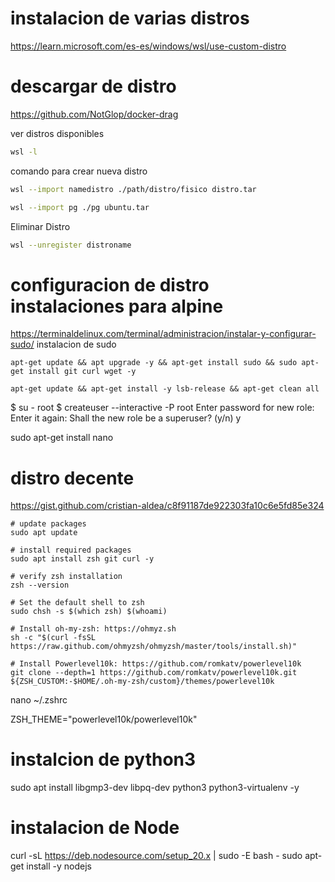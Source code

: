 # instalacion de varias distros

https://learn.microsoft.com/es-es/windows/wsl/use-custom-distro

# descargar de distro
https://github.com/NotGlop/docker-drag

 


ver distros disponibles
```sh
wsl -l
```

comando para crear nueva distro 
```sh
wsl --import namedistro ./path/distro/fisico distro.tar

wsl --import pg ./pg ubuntu.tar
```

Eliminar Distro
```sh
wsl --unregister distroname
```

# configuracion de distro instalaciones para alpine
https://terminaldelinux.com/terminal/administracion/instalar-y-configurar-sudo/
instalacion de sudo
```
apt-get update && apt upgrade -y && apt-get install sudo && sudo apt-get install git curl wget -y

apt-get update && apt-get install -y lsb-release && apt-get clean all
```

$ su - root
$ createuser --interactive -P root
Enter password for new role:
Enter it again:
Shall the new role be a superuser? (y/n) y



sudo apt-get install nano


# distro decente

https://gist.github.com/cristian-aldea/c8f91187de922303fa10c6e5fd85e324

```
# update packages
sudo apt update

# install required packages
sudo apt install zsh git curl -y

# verify zsh installation
zsh --version

# Set the default shell to zsh
sudo chsh -s $(which zsh) $(whoami)

# Install oh-my-zsh: https://ohmyz.sh
sh -c "$(curl -fsSL https://raw.github.com/ohmyzsh/ohmyzsh/master/tools/install.sh)"

# Install Powerlevel10k: https://github.com/romkatv/powerlevel10k
git clone --depth=1 https://github.com/romkatv/powerlevel10k.git ${ZSH_CUSTOM:-$HOME/.oh-my-zsh/custom}/themes/powerlevel10k
```

nano ~/.zshrc

ZSH_THEME="powerlevel10k/powerlevel10k"


# instalcion de python3

sudo apt install libgmp3-dev libpq-dev python3 python3-virtualenv -y

# instalacion de Node

curl -sL https://deb.nodesource.com/setup_20.x | sudo -E bash -
sudo apt-get install -y nodejs